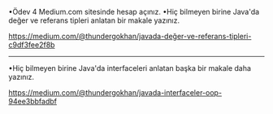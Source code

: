 •Ödev 4 Medium.com sitesinde hesap açınız.
•Hiç bilmeyen birine Java'da değer ve referans tipleri anlatan bir makale yazınız.

https://medium.com/@thundergokhan/javada-değer-ve-referans-tipleri-c9df3fee2f8b

---------------------------------------------------------------------------------
•Hiç bilmeyen birine Java'da interfaceleri anlatan başka bir makale daha yazınız.

https://medium.com/@thundergokhan/javada-interfaceler-oop-94ee3bbfadbf